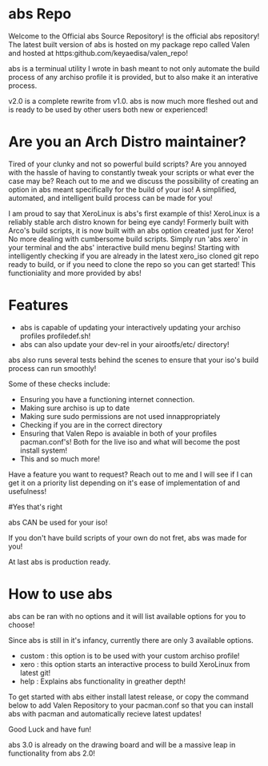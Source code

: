 # abs Repo

Welcome to the Official abs Source Repository! is the official abs repository!
The latest built version of abs is hosted on my package repo called Valen and
hosted at https:github.com/keyaedisa/valen_repo!

abs is a terminual utility I wrote in bash meant to not only automate the build
process of any archiso profile it is provided, but to also make it an
interative process.

v2.0 is a complete rewrite from v1.0. abs is now much more fleshed out and is
ready to be used by other users both new or experienced!

# Are you an Arch Distro maintainer?

Tired of your clunky and not so powerful build scripts? Are you annoyed
with the hassle of having to constantly tweak your scripts or what ever the
case may be? Reach out to me and we discuss the possibility of creating  an
option in abs meant specifically for the build of your iso! A simplified,
automated, and intelligent build process can be made for you!

I am proud to say that XeroLinux is abs's first example of this!
XeroLinux is a reliably stable arch distro known for being eye candy!
Formerly built with Arco's build scripts, it is now built with an abs option
created just for Xero! No more dealing with cumbersome build scripts. Simply run
'abs xero' in your terminal and the abs' interactive build menu begins!
Starting with intelligently checking if you are already in the latest xero_iso
cloned git repo ready to build, or if you need to clone the repo so you can get
started! This functioniality and more provided by abs!

# Features

- abs is capable of updating your interactively updating your archiso profiles
  profiledef.sh!
- abs can also update your dev-rel in your airootfs/etc/ directory!

abs also runs several tests behind the scenes to ensure that your iso's build
process can run smoothly!

Some of these checks include:
- Ensuring you have a functioning internet connection.
- Making sure archiso is up to date
- Making sure sudo permissions are not used innappropriately
- Checking if you are in the correct directory
- Ensuring that Valen Repo is avaiable  in both of your profiles pacman.conf's!
  Both for the live iso and what will become the post install system!
- This and so much more!

Have a feature you want to request? Reach out to me and I will see if I can get
it on a priority list depending on it's ease of implementation of and
usefulness!

#Yes that's right

abs CAN be used for your iso!

If you don't have build scripts of your own do not fret, abs was made for you!

At last abs is production ready.

# How to use abs

abs can be ran with no options and it will list available options for you to
choose!

Since abs is still in it's infancy, currently there are only 3 available options.
- custom : this option is to be used with your custom archiso profile!
- xero : this option starts an interactive process to build XeroLinux from
latest git!
- help : Explains abs functionality in greather depth!

To get started with abs either install latest release, or copy the command below
to add Valen Repository to your pacman.conf so that you can install abs with
pacman and automatically recieve latest updates!

Good Luck and have fun!

abs 3.0 is already on the drawing board and will be a massive leap in
functionality from abs 2.0!
